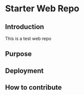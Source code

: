 # Starter Web Repo


## Introduction

This is a test web repo

## Purpose


## Deployment


## How to contribute


